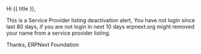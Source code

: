 Hi {{ title }},

This is a Service Provider listing deactivation alert,
You have not login since last 80 days, if you are not login in next 10 days
erpnext.org might removed your name from a service provider listing.

Thanks,
ERPNext Foundation